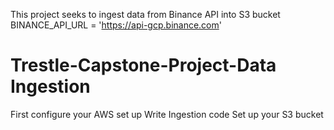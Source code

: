 This project seeks to ingest data from Binance API into S3 bucket
BINANCE_API_URL = 'https://api-gcp.binance.com'



# Trestle-Capstone-Project-Data Ingestion
First configure your AWS set up
Write Ingestion code
Set up your S3 bucket
